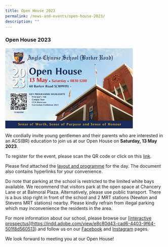 ```yaml
---
title: Open House 2023
permalink: /news-and-events/open-house-2023/
description: ""
---
```

### **Open House 2023**
<img src="/images/acsbr-oh2023.jpg" style="width:80%;" align="middle">

We cordially invite young gentlemen and their parents who are interested in an ACS(BR) education to join us at our Open House on **Saturday, 13 May 2023**.

To register for the event, please scan the QR code or click on this [link](https://go.gov.sg/acsbr-open-house).

Please find attached the [layout and programme](/files/2023%20Open%20House/acsbr%20open%20house%202023%20-%20layout%20&amp;%20programme.pdf) for the day. The document also contains hyperlinks for your convenience.  
  
Do note that parking at the school is restricted to the limited white bays available. We recommend that visitors park at the open space at Chancery Lane or at Balmoral Plaza. Alternatively, please use public transport. There is a bus stop right in front of the school and 2 MRT stations (Newton and Stevens MRT stations) nearby. Please kindly refrain from illegal parking which may inconvenience the residents in the area.

For more information about our school, please browse our [[interactive prospectus](https://indd.adobe.com/view/e8c80d43-cad6-4403-9f64-501f8d560513)](https://indd.adobe.com/view/e8c80d43-cad6-4403-9f64-501f8d560513) and follow us on our [Facebook](https://www.facebook.com/ACSBR-2198475987068576) and [Instagram](https://instagram.com/acsbr_official) pages. 

We look forward to meeting you at our Open House!